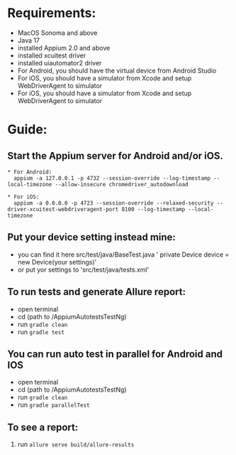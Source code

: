 # Requirements:
* MacOS Sonoma and above
* Java 17
* installed Appium 2.0 and above
* installed xcuitest driver
* installed uiautomator2 driver
* For Android, you should have the virtual device from Android Studio
* For iOS, you should have a simulator from Xcode and setup WebDriverAgent to simulator
* For iOS, you should have a simulator from Xcode and setup WebDriverAgent to simulator


# Guide:
## Start the Appium server for Android and/or iOS.
    * For Android:
      appium -a 127.0.0.1 -p 4732 --session-override --log-timestamp --local-timezone --allow-insecure chromedriver_autodownload

    * For iOS:
      appium -a 0.0.0.0 -p 4723 --session-override --relaxed-security --driver-xcuitest-webdriveragent-port 8100 --log-timestamp --local-timezone
      
## Put your device setting instead mine:
* you can find it here src/test/java/BaseTest.java ' private Device device = new Device(your settings)' 
* or put yor settings to 'src/test/java/tests.xml'

## To run tests and generate Allure report:
* open terminal
* cd (path to /AppiumAutotestsTestNg)
* run `gradle clean`
* run `gradle test`

## You can run auto test in parallel for Android and IOS
* open terminal
* cd (path to /AppiumAutotestsTestNg)
* run `gradle clean`
* run `gradle parallelTest`

## To see a report:
1. run `allure serve build/allure-results `

